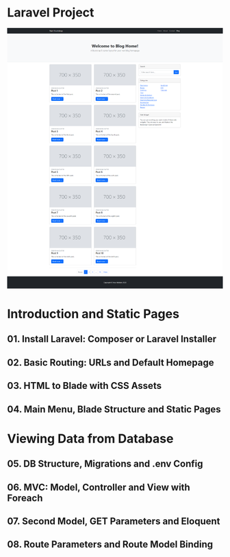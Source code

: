 # Laravel Project


![alt text](https://github.com/iurecastro/project/blob/main/public/print.png)


# Introduction and Static Pages

## 01. Install Laravel: Composer or Laravel Installer

## 02. Basic Routing: URLs and Default Homepage

## 03. HTML to Blade with CSS Assets

## 04. Main Menu, Blade Structure and Static Pages

# Viewing Data from Database

## 05. DB Structure, Migrations and .env Config

## 06. MVC: Model, Controller and View with Foreach

## 07. Second Model, GET Parameters and Eloquent

## 08. Route Parameters and Route Model Binding
